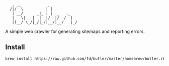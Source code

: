        , __            _
      /|/  \          | |
       | __/      _|_ | |  _   ,_
       |   \|   |  |  |/  |/  /  |
       |(__/ \_/|_/|_/|__/|__/   |_/


A simple web crawler for generating sitemaps and reporting errors.


## Install

```bash
brew install https://raw.github.com/fd/butler/master/homebrew/butler.rb
```
